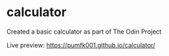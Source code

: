 # calculator

Created a basic calculator as part of The Odin Project

Live preview: https://pumfk001.github.io/calculator/